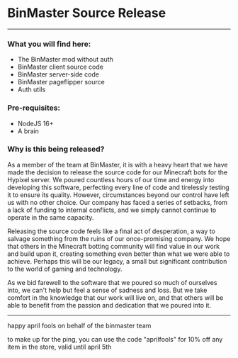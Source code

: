 # BinMaster Source Release
****

### What you will find here:
- The BinMaster mod without auth
- BinMaster client source code
- BinMaster server-side code
- BinMaster pageflipper source
- Auth utils

### Pre-requisites:
- NodeJS 16+
- A brain

### Why is this being released?
As a member of the team at BinMaster, it is with a heavy heart that we have made the decision to release the source code for our Minecraft bots for the Hypixel server. We poured countless hours of our time and energy into developing this software, perfecting every line of code and tirelessly testing it to ensure its quality. However, circumstances beyond our control have left us with no other choice. Our company has faced a series of setbacks, from a lack of funding to internal conflicts, and we simply cannot continue to operate in the same capacity.

Releasing the source code feels like a final act of desperation, a way to salvage something from the ruins of our once-promising company. We hope that others in the Minecraft botting community will find value in our work and build upon it, creating something even better than what we were able to achieve. Perhaps this will be our legacy, a small but significant contribution to the world of gaming and technology.

As we bid farewell to the software that we poured so much of ourselves into, we can't help but feel a sense of sadness and loss. But we take comfort in the knowledge that our work will live on, and that others will be able to benefit from the passion and dedication that we poured into it.

****
happy april fools on behalf of the binmaster team

to make up for the ping, you can use the code "aprilfools" for 10% off any item in the store, valid until april 5th
